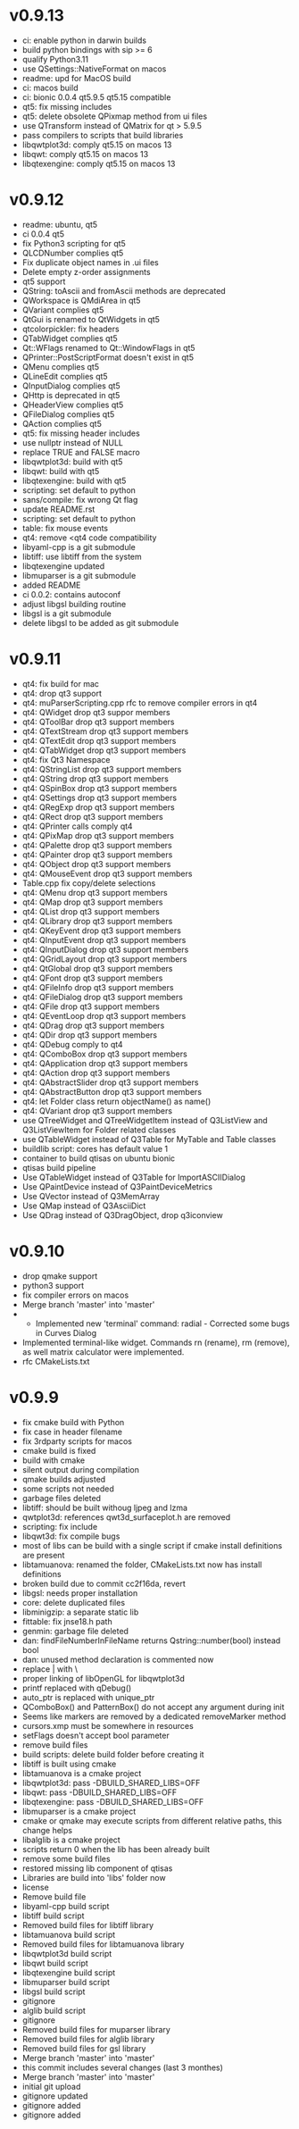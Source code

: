 # v0.9.13

 * ci: enable python in darwin builds
 * build python bindings with sip >= 6
 * qualify Python3.11
 * use QSettings::NativeFormat on macos
 * readme: upd for MacOS build
 * ci: macos build
 * ci: bionic 0.0.4 qt5.9.5 qt5.15 compatible
 * qt5: fix missing includes
 * qt5: delete obsolete QPixmap method from ui files
 * use QTransform instead of QMatrix for qt > 5.9.5
 * pass compilers to scripts that build libraries
 * libqwtplot3d: comply qt5.15 on macos 13
 * libqwt: comply qt5.15 on macos 13
 * libqtexengine: comply qt5.15 on macos 13

# v0.9.12

 * readme: ubuntu, qt5
 * ci 0.0.4 qt5
 * fix Python3 scripting for qt5
 * QLCDNumber complies qt5
 * Fix duplicate object names in .ui files
 * Delete empty z-order assignments
 * qt5 support
 * QString: toAscii and fromAscii methods are deprecated
 * QWorkspace is QMdiArea in qt5
 * QVariant complies qt5
 * QtGui is renamed to QtWidgets in qt5
 * qtcolorpickler: fix headers
 * QTabWidget complies qt5
 * Qt::WFlags renamed to Qt::WindowFlags in qt5
 * QPrinter::PostScriptFormat doesn't exist in qt5
 * QMenu complies qt5
 * QLineEdit complies qt5
 * QInputDialog complies qt5
 * QHttp is deprecated in qt5
 * QHeaderView complies qt5
 * QFileDialog complies qt5
 * QAction complies qt5
 * qt5: fix missing header includes
 * use nullptr instead of NULL
 * replace TRUE and FALSE macro
 * libqwtplot3d: build with qt5
 * libqwt: build with qt5
 * libqtexengine: build with qt5
 * scripting: set default to python
 * sans/compile: fix wrong Qt flag
 * update README.rst
 * scripting: set default to python
 * table: fix mouse events
 * qt4: remove <qt4 code compatibility
 * libyaml-cpp is a git submodule
 * libtiff: use libtiff from the system
 * libqtexengine updated
 * libmuparser is a git submodule
 * added README
 * ci 0.0.2: contains autoconf
 * adjust libgsl building routine
 * libgsl is a git submodule
 * delete libgsl to be added as git submodule

# v0.9.11

 * qt4: fix build for mac
 * qt4: drop qt3 support
 * qt4: muParserScripting.cpp rfc to remove compiler errors in qt4
 * qt4: QWidget drop qt3 suppor members
 * qt4: QToolBar drop qt3 support members
 * qt4: QTextStream drop qt3 support members
 * qt4: QTextEdit drop qt3 support members
 * qt4: QTabWidget drop qt3 support members
 * qt4: fix Qt3 Namespace
 * qt4: QStringList drop qt3 support members
 * qt4: QString drop qt3 support members
 * qt4: QSpinBox drop qt3 support members
 * qt4: QSettings drop qt3 support members
 * qt4: QRegExp drop qt3 support members
 * qt4: QRect drop qt3 support members
 * qt4: QPrinter calls comply qt4
 * qt4: QPixMap drop qt3 support members
 * qt4: QPalette drop qt3 support members
 * qt4: QPainter drop qt3 support members
 * qt4: QObject drop qt3 support members
 * qt4: QMouseEvent drop qt3 support members
 * Table.cpp fix copy/delete selections
 * qt4: QMenu drop qt3 support members
 * qt4: QMap drop qt3 support members
 * qt4: QList drop qt3 support members
 * qt4: QLibrary drop qt3 support members
 * qt4: QKeyEvent drop qt3 support members
 * qt4: QInputEvent drop qt3 support members
 * qt4: QInputDialog drop qt3 support members
 * qt4: QGridLayout drop qt3 support members
 * qt4: QtGlobal drop qt3 support members
 * qt4: QFont drop qt3 support members
 * qt4: QFileInfo drop qt3 support members
 * qt4: QFileDialog drop qt3 support members
 * qt4: QFile drop qt3 support members
 * qt4: QEventLoop drop qt3 support members
 * qt4: QDrag drop qt3 support members
 * qt4: QDir drop qt3 support members
 * qt4: QDebug comply to qt4
 * qt4: QComboBox drop qt3 support members
 * qt4: QApplication drop qt3 support members
 * qt4: QAction drop qt3 support members
 * qt4: QAbstractSlider drop qt3 support members
 * qt4: QAbstractButton drop qt3 support members
 * qt4: let Folder class return objectName() as name()
 * qt4: QVariant drop qt3 support members
 * use QTreeWidget and QTreeWidgetItem instead of Q3ListView and Q3ListViewItem for Folder related classes
 * use QTableWidget instead of Q3Table for MyTable and Table classes
 * buildlib script: cores has default value 1
 * container to build qtisas on ubuntu bionic
 * qtisas build pipeline
 * Use QTableWidget instead of Q3Table for ImportASCIIDialog
 * Use QPaintDevice instead of Q3PaintDeviceMetrics
 * Use QVector instead of Q3MemArray
 * Use QMap instead of Q3AsciiDict
 * Use QDrag instead of Q3DragObject, drop q3iconview

# v0.9.10

 * drop qmake support
 * python3 support
 * fix compiler errors on macos
 * Merge branch 'master' into 'master'
 * - Implemented new 'terminal' command: radial - Corrected some bugs in Curves Dialog
 * Implemented terminal-like widget. Commands rn (rename), rm (remove), as well matrix calculator were implemented.
 * rfc CMakeLists.txt

# v0.9.9

 * fix cmake build with Python
 * fix case in header filename
 * fix 3rdparty scripts for macos
 * cmake build is fixed
 * build with cmake
 * silent output during compilation
 * qmake builds adjusted
 * some scripts not needed
 * garbage files deleted
 * libtiff: should be built withoug ljpeg and lzma
 * qwtplot3d: references qwt3d_surfaceplot.h are removed
 * scripting: fix include
 * libqwt3d: fix compile bugs
 * most of libs can be build with a single script if cmake install definitions are present
 * libtamuanova: renamed the folder, CMakeLists.txt now has install definitions
 * broken build due to commit cc2f16da, revert
 * libgsl: needs proper installation
 * core: delete duplicated files
 * libminigzip: a separate static lib
 * fittable: fix jnse18.h path
 * genmin: garbage file deleted
 * dan: findFileNumberInFileName returns Qstring::number(bool) instead bool
 * dan: unused method declaration is commented now
 * replace \| with \\
 * proper linking of libOpenGL for libqwtplot3d
 * printf replaced with qDebug()
 * auto_ptr is replaced with unique_ptr
 * QComboBox() and PatternBox() do not accept any argument during init
 * Seems like markers are removed by a dedicated removeMarker method
 * cursors.xmp must be somewhere in resources
 * setFlags doesn't accept bool parameter
 * remove build files
 * build scripts: delete build folder before creating it
 * libtiff is built using cmake
 * libtamuanova is a cmake project
 * libqwtplot3d: pass -DBUILD_SHARED_LIBS=OFF
 * libqwt: pass -DBUILD_SHARED_LIBS=OFF
 * libqtexengine: pass -DBUILD_SHARED_LIBS=OFF
 * libmuparser is a cmake project
 * cmake or qmake may execute scripts from different relative paths, this change helps
 * libalglib is a cmake project
 * scripts return 0 when the lib has been already built
 * remove some build files
 * restored missing lib component of qtisas
 * Libraries are build into 'libs' folder now
 * license
 * Remove build file
 * libyaml-cpp build script
 * libtiff build script
 * Removed build files for libtiff library
 * libtamuanova build script
 * Removed build files for libtamuanova library
 * libqwtplot3d build script
 * libqwt build script
 * libqtexengine build script
 * libmuparser build script
 * libgsl build script
 * gitignore
 * alglib build script
 * gitignore
 * Removed build files for muparser library
 * Removed build files for alglib library
 * Removed build files for gsl library
 * Merge branch 'master' into 'master'
 * this commit includes several changes (last 3 monthes)
 * Merge branch 'master' into 'master'
 * initial git upload
 * gitignore updated
 * gitignore added
 * gitignore added
